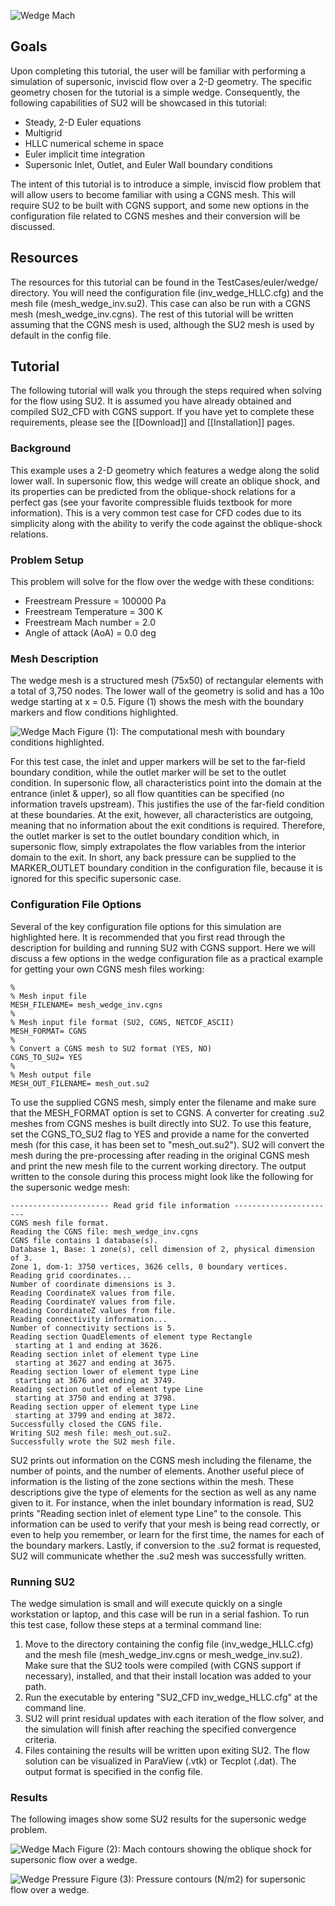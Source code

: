![Wedge Mach](http://su2.stanford.edu/github_wiki/wedge_mach.png)

## Goals

Upon completing this tutorial, the user will be familiar with performing a simulation of supersonic, inviscid flow over a 2-D geometry. The specific geometry chosen for the tutorial is a simple wedge. Consequently, the following capabilities of SU2 will be showcased in this tutorial:
- Steady, 2-D Euler equations 
- Multigrid
- HLLC numerical scheme in space
- Euler implicit time integration
- Supersonic Inlet, Outlet, and Euler Wall boundary conditions

The intent of this tutorial is to introduce a simple, inviscid flow problem that will allow users to become familiar with using a CGNS mesh. This will require SU2 to be built with CGNS support, and some new options in the configuration file related to CGNS meshes and their conversion will be discussed.

## Resources

The resources for this tutorial can be found in the TestCases/euler/wedge/ directory. You will need the configuration file (inv_wedge_HLLC.cfg) and the mesh file (mesh_wedge_inv.su2). This case can also be run with a CGNS mesh (mesh_wedge_inv.cgns). The rest of this tutorial will be written assuming that the CGNS mesh is used, although the SU2 mesh is used by default in the config file.

## Tutorial

The following tutorial will walk you through the steps required when solving for the flow using SU2. It is assumed you have already obtained and compiled SU2_CFD with CGNS support. If you have yet to complete these requirements, please see the [[Download]] and [[Installation]] pages.

### Background

This example uses a 2-D geometry which features a wedge along the solid lower wall. In supersonic flow, this wedge will create an oblique shock, and its properties can be predicted from the oblique-shock relations for a perfect gas (see your favorite compressible fluids textbook for more information). This is a very common test case for CFD codes due to its simplicity along with the ability to verify the code against the oblique-shock relations.

### Problem Setup

This problem will solve for the flow over the wedge with these conditions:
- Freestream Pressure = 100000 Pa
- Freestream Temperature = 300 K
- Freestream Mach number = 2.0
- Angle of attack (AoA) = 0.0 deg

### Mesh Description

The wedge mesh is a structured mesh (75x50) of rectangular elements with a total of 3,750 nodes. The lower wall of the geometry is solid and has a 10o wedge starting at x = 0.5. Figure (1) shows the mesh with the boundary markers and flow conditions highlighted.

![Wedge Mach](http://su2.stanford.edu/github_wiki/wedge_mesh_bcs.png)
Figure (1): The computational mesh with boundary conditions highlighted.

For this test case, the inlet and upper markers will be set to the far-field boundary condition, while the outlet marker will be set to the outlet condition. In supersonic flow, all characteristics point into the domain at the entrance (inlet & upper), so all flow quantities can be specified (no information travels upstream). This justifies the use of the far-field condition at these boundaries. At the exit, however, all characteristics are outgoing, meaning that no information about the exit conditions is required. Therefore, the outlet marker is set to the outlet boundary condition which, in supersonic flow, simply extrapolates the flow variables from the interior domain to the exit. In short, any back pressure can be supplied to the MARKER_OUTLET boundary condition in the configuration file, because it is ignored for this specific supersonic case.

### Configuration File Options

Several of the key configuration file options for this simulation are highlighted here.
It is recommended that you first read through the description for building and running SU2 with CGNS support. Here we will discuss a few options in the wedge configuration file as a practical example for getting your own CGNS mesh files working:
```
%
% Mesh input file
MESH_FILENAME= mesh_wedge_inv.cgns
%
% Mesh input file format (SU2, CGNS, NETCDF_ASCII)
MESH_FORMAT= CGNS
%
% Convert a CGNS mesh to SU2 format (YES, NO)
CGNS_TO_SU2= YES
%
% Mesh output file
MESH_OUT_FILENAME= mesh_out.su2
```
To use the supplied CGNS mesh, simply enter the filename and make sure that the MESH_FORMAT option is set to CGNS. A converter for creating .su2 meshes from CGNS meshes is built directly into SU2. To use this feature, set the CGNS_TO_SU2 flag to YES and provide a name for the converted mesh (for this case, it has been set to "mesh_out.su2"). SU2 will convert the mesh during the pre-processing after reading in the original CGNS mesh and print the new mesh file to the current working directory. The output written to the console during this process might look like the following for the supersonic wedge mesh:
```
---------------------- Read grid file information -----------------------
CGNS mesh file format.
Reading the CGNS file: mesh_wedge_inv.cgns
CGNS file contains 1 database(s).
Database 1, Base: 1 zone(s), cell dimension of 2, physical dimension of 3.
Zone 1, dom-1: 3750 vertices, 3626 cells, 0 boundary vertices.
Reading grid coordinates...
Number of coordinate dimensions is 3.
Reading CoordinateX values from file.
Reading CoordinateY values from file.
Reading CoordinateZ values from file.
Reading connectivity information...
Number of connectivity sections is 5.
Reading section QuadElements of element type Rectangle
 starting at 1 and ending at 3626.
Reading section inlet of element type Line
 starting at 3627 and ending at 3675.
Reading section lower of element type Line
 starting at 3676 and ending at 3749.
Reading section outlet of element type Line
 starting at 3750 and ending at 3798.
Reading section upper of element type Line
 starting at 3799 and ending at 3872.
Successfully closed the CGNS file.
Writing SU2 mesh file: mesh_out.su2.
Successfully wrote the SU2 mesh file.
```
SU2 prints out information on the CGNS mesh including the filename, the number of points, and the number of elements. Another useful piece of information is the listing of the zone sections within the mesh. These descriptions give the type of elements for the section as well as any name given to it. For instance, when the inlet boundary information is read, SU2 prints "Reading section inlet of element type Line" to the console. This information can be used to verify that your mesh is being read correctly, or even to help you remember, or learn for the first time, the names for each of the boundary markers. Lastly, if conversion to the .su2 format is requested, SU2 will communicate whether the .su2 mesh was successfully written.

### Running SU2

The wedge simulation is small and will execute quickly on a single workstation or laptop, and this case will be run in a serial fashion. To run this test case, follow these steps at a terminal command line:
 1. Move to the directory containing the config file (inv_wedge_HLLC.cfg) and the mesh file (mesh_wedge_inv.cgns or mesh_wedge_inv.su2). Make sure that the SU2 tools were compiled (with CGNS support if necessary), installed, and that their install location was added to your path.
 2. Run the executable by entering "SU2_CFD inv_wedge_HLLC.cfg" at the command line.
 3. SU2 will print residual updates with each iteration of the flow solver, and the simulation will finish after reaching the specified convergence criteria.
 4. Files containing the results will be written upon exiting SU2. The flow solution can be visualized in ParaView (.vtk) or Tecplot (.dat). The output format is specified in the config file.

### Results

The following images show some SU2 results for the supersonic wedge problem.

![Wedge Mach](http://su2.stanford.edu/github_wiki/wedge_mach.png)
Figure (2): Mach contours showing the oblique shock for supersonic flow over a wedge.

![Wedge Pressure](http://su2.stanford.edu/github_wiki/wedge_pressure.png)
Figure (3): Pressure contours (N/m2) for supersonic flow over a wedge.